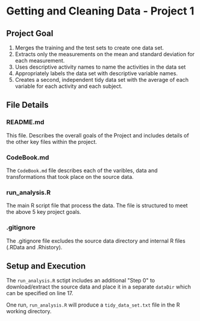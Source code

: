 # Getting and Cleaning Data - Project 1

## Project Goal

1. Merges the training and the test sets to create one data set.
1. Extracts only the measurements on the mean and standard deviation for each measurement. 
1. Uses descriptive activity names to name the activities in the data set
1. Appropriately labels the data set with descriptive variable names. 
1. Creates a second, independent tidy data set with the average of each variable for each activity and each subject. 

## File Details

### README.md

This file. Describes the overall goals of the Project and includes details of the other key files within the project.

### CodeBook.md

The `CodeBook.md` file describes each of the varibles, data and transformations that took place on the source data.

### run_analysis.R

The main R script file that process the data. The file is structured to meet the above 5 key project goals.

### .gitignore

The .gitignore file excludes the source data directory and internal R files (.RData and .Rhistory).

## Setup and Execution

The `run_analysis.R` sctipt includes an additional "Step 0" to download/extract the source data and place it in a separate `dataDir` which can be specified on line 17.

One run, `run_analysis.R` will produce a `tidy_data_set.txt` file in the R working directory.
